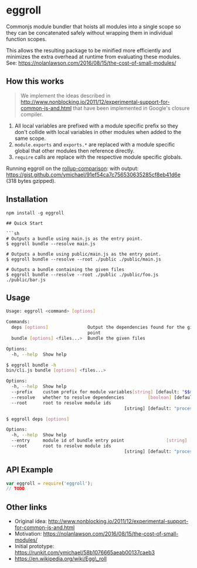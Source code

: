 # eggroll

Commonjs module bundler that hoists all modules into a single scope so they can
be concatenated safely without wrapping them in individual function scopes.

This allows the resulting package to be minified more efficiently and minimizes
the extra overhead at runtime from evaluating these modules. See:
https://nolanlawson.com/2016/08/15/the-cost-of-small-modules/

## How this works

> We implement the ideas described in
> http://www.nonblocking.io/2011/12/experimental-support-for-common-js-and.html
> that have been implemented in Google's closure compiler.

1. All local variables are prefixed with a module specific prefix so they don't
   collide with local variables in other modules when added to the same scope.
2. `module.exports` and `exports.*` are replaced with a module specific global
   that other modules then reference directly.
3. `require` calls are replace with the respective module specific globals.

Running eggroll on the
[rollup-comparison](https://github.com/nolanlawson/rollup-comparison): with output:
https://gist.github.com/ymichael/91ef54ca7c756530635285cf8eb41d6e (318 bytes gzipped).

## Installation

```
npm install -g eggroll

## Quick Start

```sh
# Outputs a bundle using main.js as the entry point.
$ eggroll bundle --resolve main.js

# Outputs a bundle using public/main.js as the entry point.
$ eggroll bundle --resolve --root ./public ./public/main.js

# Outputs a bundle containing the given files
$ eggroll bundle --resolve --root ./public ./public/foo.js ./public/bar.js
```

## Usage

```sh
Usage: eggroll <command> [options]

Commands:
  deps [options]               Output the dependencies found for the given entry
                               point
  bundle [options] <files...>  Bundle the given files

Options:
  -h, --help  Show help                                                [boolean]
```

```sh
$ eggroll bundle -h
bin/cli.js bundle [options] <files...>

Options:
  -h, --help  Show help                                                [boolean]
  --prefix    custom prefix for module variables[string] [default: "$$module$$"]
  --resolve   whether to resolve dependencies         [boolean] [default: false]
  --root      root to resolve module ids
                                             [string] [default: "process.cwd()"]
```

```sh
$ eggroll deps [options]

Options:
  -h, --help  Show help                                                [boolean]
  --entry     module id of bundle entry point                [string] [required]
  --root      root to resolve module ids
                                             [string] [default: "process.cwd()"]
```

## API Example

```js
var eggroll = require('eggroll');
// TODO

```

## Other links
- Original idea: http://www.nonblocking.io/2011/12/experimental-support-for-common-js-and.html
- Motivation: https://nolanlawson.com/2016/08/15/the-cost-of-small-modules/
- Initial prototype: https://runkit.com/ymichael/58b1076665aeab00137caeb3
- https://en.wikipedia.org/wiki/Egg\_roll
